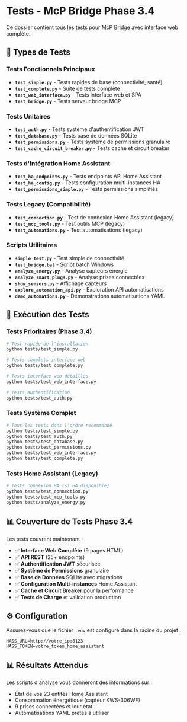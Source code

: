 # Tests - McP Bridge Phase 3.4

Ce dossier contient tous les tests pour McP Bridge avec interface web complète.

## 🧪 Types de Tests

### Tests Fonctionnels Principaux
- **`test_simple.py`** - Tests rapides de base (connectivité, santé)
- **`test_complete.py`** - Suite de tests complète 
- **`test_web_interface.py`** - Tests interface web et SPA
- **`test_bridge.py`** - Tests serveur bridge MCP

### Tests Unitaires
- **`test_auth.py`** - Tests système d'authentification JWT
- **`test_database.py`** - Tests base de données SQLite
- **`test_permissions.py`** - Tests système de permissions granulaire
- **`test_cache_circuit_breaker.py`** - Tests cache et circuit breaker

### Tests d'Intégration Home Assistant
- **`test_ha_endpoints.py`** - Tests endpoints API Home Assistant
- **`test_ha_config.py`** - Tests configuration multi-instances HA
- **`test_permissions_simple.py`** - Tests permissions simplifiés

### Tests Legacy (Compatibilité)
- **`test_connection.py`** - Test de connexion Home Assistant (legacy)
- **`test_mcp_tools.py`** - Test outils MCP (legacy)
- **`test_automations.py`** - Test automatisations (legacy)

### Scripts Utilitaires
- **`simple_test.py`** - Test simple de connectivité
- **`test_bridge.bat`** - Script batch Windows
- **`analyze_energy.py`** - Analyse capteurs énergie
- **`analyze_smart_plugs.py`** - Analyse prises connectées
- **`show_sensors.py`** - Affichage capteurs
- **`explore_automation_api.py`** - Exploration API automatisations
- **`demo_automations.py`** - Démonstrations automatisations YAML

## 🚀 Exécution des Tests

### Tests Prioritaires (Phase 3.4)
```bash
# Test rapide de l'installation
python tests/test_simple.py

# Tests complets interface web
python tests/test_complete.py

# Tests interface web détaillés
python tests/test_web_interface.py

# Tests authentification
python tests/test_auth.py
```

### Tests Système Complet
```bash
# Tous les tests dans l'ordre recommandé
python tests/test_simple.py
python tests/test_auth.py
python tests/test_database.py
python tests/test_permissions.py
python tests/test_web_interface.py
python tests/test_complete.py
```

### Tests Home Assistant (Legacy)
```bash
# Tests connexion HA (si HA disponible)
python tests/test_connection.py
python tests/test_mcp_tools.py
python tests/analyze_energy.py
```

## 📊 Couverture de Tests Phase 3.4

Les tests couvrent maintenant :
- ✅ **Interface Web Complète** (9 pages HTML)
- ✅ **API REST** (25+ endpoints)
- ✅ **Authentification JWT** sécurisée
- ✅ **Système de Permissions** granulaire
- ✅ **Base de Données** SQLite avec migrations
- ✅ **Configuration Multi-instances** Home Assistant
- ✅ **Cache et Circuit Breaker** pour la performance
- ✅ **Tests de Charge** et validation production

## ⚙️ Configuration

Assurez-vous que le fichier `.env` est configuré dans la racine du projet :

```env
HASS_URL=http://votre_ip:8123
HASS_TOKEN=votre_token_home_assistant
```

## 📊 Résultats Attendus

Les scripts d'analyse vous donneront des informations sur :
- État de vos 23 entités Home Assistant
- Consommation énergétique (capteur KWS-306WF)
- 9 prises connectées et leur état
- Automatisations YAML prêtes à utiliser